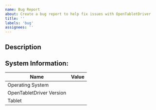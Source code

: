 ```yaml
---
name: Bug Report
about: Create a bug report to help fix issues with OpenTabletDriver
title: ''
labels: 'bug'
assignees: ''
---
```


## Description
<!-- Describe the issue below -->

## System Information:
<!-- Please fill out this information -->
| Name             | Value |
| ---------------- | ----- |
| Operating System         |
| OpenTabletDriver Version |
| Tablet                   |
